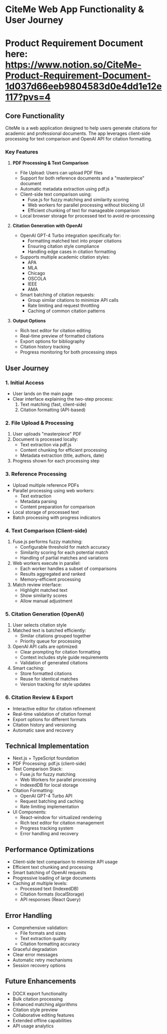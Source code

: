 # CiteMe Web App Functionality & User Journey

# Product Requirement Document here: https://www.notion.so/CiteMe-Product-Requirement-Document-1d037d66eeb9804583d0e4dd1e12e117?pvs=4

## Core Functionality
CiteMe is a web application designed to help users generate citations for academic and professional documents. The app leverages client-side processing for text comparison and OpenAI API for citation formatting.

### Key Features
1. **PDF Processing & Text Comparison**
   - File Upload: Users can upload PDF files
   - Support for both reference documents and a "masterpiece" document
   - Automatic metadata extraction using pdf.js
   - Client-side text comparison using:
     - Fuse.js for fuzzy matching and similarity scoring
     - Web workers for parallel processing without blocking UI
     - Efficient chunking of text for manageable comparison
   - Local browser storage for processed text to avoid re-processing

2. **Citation Generation with OpenAI**
   - OpenAI GPT-4 Turbo integration specifically for:
     - Formatting matched text into proper citations
     - Ensuring citation style compliance
     - Handling edge cases in citation formatting
   - Supports multiple academic citation styles:
     - APA
     - MLA
     - Chicago
     - OSCOLA
     - IEEE
     - AMA
   - Smart batching of citation requests:
     - Group similar citations to minimize API calls
     - Rate limiting and request throttling
     - Caching of common citation patterns

3. **Output Options**
   - Rich text editor for citation editing
   - Real-time preview of formatted citations
   - Export options for bibliography
   - Citation history tracking
   - Progress monitoring for both processing steps

## User Journey

### 1. Initial Access
- User lands on the main page
- Clear interface explaining the two-step process:
  1. Text matching (fast, client-side)
  2. Citation formatting (API-based)

### 2. File Upload & Processing
1. User uploads "masterpiece" PDF
2. Document is processed locally:
   - Text extraction via pdf.js
   - Content chunking for efficient processing
   - Metadata extraction (title, authors, date)
3. Progress shown for each processing step

### 3. Reference Processing
- Upload multiple reference PDFs
- Parallel processing using web workers:
  - Text extraction
  - Metadata parsing
  - Content preparation for comparison
- Local storage of processed text
- Batch processing with progress indicators

### 4. Text Comparison (Client-side)
1. Fuse.js performs fuzzy matching:
   - Configurable threshold for match accuracy
   - Similarity scoring for each potential match
   - Handling of partial matches and variations
2. Web workers execute in parallel:
   - Each worker handles a subset of comparisons
   - Results aggregated and ranked
   - Memory-efficient processing
3. Match review interface:
   - Highlight matched text
   - Show similarity scores
   - Allow manual adjustment

### 5. Citation Generation (OpenAI)
1. User selects citation style
2. Matched text is batched efficiently:
   - Similar citations grouped together
   - Priority queue for processing
3. OpenAI API calls are optimized:
   - Clear prompting for citation formatting
   - Context includes style guide requirements
   - Validation of generated citations
4. Smart caching:
   - Store formatted citations
   - Reuse for identical matches
   - Version tracking for style updates

### 6. Citation Review & Export
- Interactive editor for citation refinement
- Real-time validation of citation format
- Export options for different formats
- Citation history and versioning
- Automatic save and recovery

## Technical Implementation
- Next.js + TypeScript foundation
- PDF Processing: pdf.js (client-side)
- Text Comparison Stack:
  - Fuse.js for fuzzy matching
  - Web Workers for parallel processing
  - IndexedDB for local storage
- Citation Formatting:
  - OpenAI GPT-4 Turbo API
  - Request batching and caching
  - Rate limiting implementation
- UI Components:
  - React-window for virtualized rendering
  - Rich text editor for citation management
  - Progress tracking system
  - Error handling and recovery

## Performance Optimizations
- Client-side text comparison to minimize API usage
- Efficient text chunking and processing
- Smart batching of OpenAI requests
- Progressive loading of large documents
- Caching at multiple levels:
  - Processed text (IndexedDB)
  - Citation formats (localStorage)
  - API responses (React Query)

## Error Handling
- Comprehensive validation:
  - File formats and sizes
  - Text extraction quality
  - Citation formatting accuracy
- Graceful degradation
- Clear error messages
- Automatic retry mechanisms
- Session recovery options

## Future Enhancements
- DOCX export functionality
- Bulk citation processing
- Enhanced matching algorithms
- Citation style preview
- Collaborative editing features
- Extended offline capabilities
- API usage analytics
